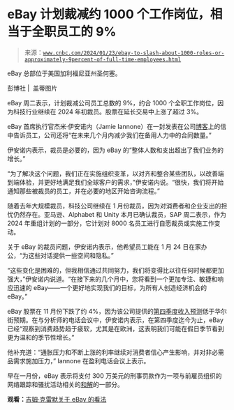 <!--yml

类别：未分类

日期：2024-05-27 15:08:13

-->

# eBay 计划裁减约 1000 个工作岗位，相当于全职员工的 9%

> 来源：[`www.cnbc.com/2024/01/23/ebay-to-slash-about-1000-roles-or-approximately-9percent-of-full-time-employees.html`](https://www.cnbc.com/2024/01/23/ebay-to-slash-about-1000-roles-or-approximately-9percent-of-full-time-employees.html)

eBay 总部位于美国加利福尼亚州圣何塞。

彭博社 |  盖蒂图片

eBay 周二表示，计划裁减公司员工总数的 9%，约合 1000 个全职工作岗位，因为科技行业继续在 2024 年初裁员。股票在延长交易中上涨了超过 3%。

eBay 首席执行官杰米·伊安诺内（Jamie Iannone）在一封发表在公司[博客](https://www.ebayinc.com/stories/news/ensuring-ebays-long-term-success/)上的信中告诉员工，公司还将“在未来几个月内减少我们在备用人力中的合同数量。”

伊安诺内表示，裁员是必要的，因为 eBay 的“整体人数和支出超出了我们业务的增长。”

“为了解决这个问题，我们正在实施组织变革，以对齐和整合某些团队，以改善端到端体验，并更好地满足我们全球客户的需求，”伊安诺内说。“很快，我们将开始通知那些被裁员的员工，并在必要的地区开始咨询流程。”

随着去年大规模裁员，科技公司继续在 1 月份裁员，因为对消费者和企业支出的担忧仍然存在。亚马逊、Alphabet 和 Unity 本月已确认裁员，SAP 周二表示，作为 2024 年重组计划的一部分，它计划对 8000 名员工进行自愿裁员或实施工作变动。

关于 eBay 的裁员问题，伊安诺内表示，他希望员工能在 1 月 24 日在家办公，“为这些对话提供一些空间和隐私。”

“这些变化是困难的，但我相信通过共同努力，我们将变得比以往任何时候都更加强大，”伊安诺内说道。“在接下来的几个月中，您将看到一个更加专注、敏捷和响应迅速的 eBay——一个更好地实现我们的目标，为所有人创造经济机会的 eBay。”

eBay 股票在 11 月份下跌了约 4%，因为该公司提供的[第四季度收入预测](https://www.cnbc.com/2023/11/08/cramer-ebays-results-boost-investment-case-for-stocks-like-costco-and-amazon.html)低于华尔街预期。在与分析师的电话会议中，伊安诺内表示，在第四季度迄今为止，eBay 已经“观察到消费趋势趋于疲软，尤其是在欧洲，这表明我们可能在假日季节看到更为温和的季节性增长。”

他补充道：“通胀压力和不断上涨的利率继续对消费者信心产生影响，并对非必需品需求施加压力，” Iannone 在盈利电话会议上表示。

早在一月份，eBay 表示将支付 300 万美元的刑事罚款作为一项与前雇员组织的网络跟踪和骚扰活动相关的[和解](https://www.cnbc.com/2024/01/11/feds-charge-ebay-over-employees-who-sent-live-spiders-and-cockroaches-to-couple-company-to-pay-3m.html)的一部分。

**观看：**[吉姆·克雷默关于 eBay 的看法](https://www.cnbc.com/video/2023/11/08/crameras-mad-dash-ebay.html)
